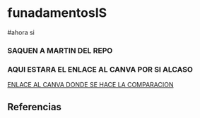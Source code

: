 # funadamentosIS
#ahora si
### SAQUEN A MARTIN DEL REPO
### AQUI ESTARA EL ENLACE AL CANVA POR SI ALCASO
[ENLACE AL CANVA DONDE SE HACE LA COMPARACION](https://www.canva.com/design/DAFuprPzigg/LrEZFV64OxTHRtwpt4-phQ/view?utm_content=DAFuprPzigg&utm_campaign=designshare&utm_medium=link&utm_source=publishsharelink)

## Referencias
